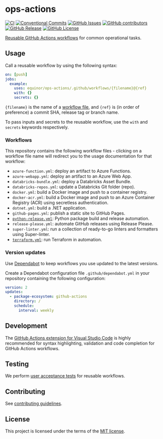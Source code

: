 # ops-actions

[![CI](https://github.com/equinor/ops-actions/actions/workflows/ci.yml/badge.svg?branch=main&event=push)](https://github.com/equinor/ops-actions/actions/workflows/ci.yml)
[![Conventional Commits](https://img.shields.io/badge/Conventional%20Commits-1.0.0-%23FE5196?logo=conventionalcommits&logoColor=white)](https://www.conventionalcommits.org/en/v1.0.0/)
[![GitHub Issues](https://img.shields.io/github/issues/equinor/ops-actions)](https://github.com/equinor/ops-actions/issues)
[![GitHub contributors](https://img.shields.io/github/contributors/equinor/ops-actions)](https://github.com/equinor/ops-actions/graphs/contributors)
[![GitHub Release](https://img.shields.io/github/v/release/equinor/ops-actions)](https://github.com/equinor/ops-actions/releases/latest)
[![GitHub License](https://img.shields.io/github/license/equinor/ops-actions)](LICENSE)

[Reusable GitHub Actions workflows](https://docs.github.com/en/actions/using-workflows/reusing-workflows) for common operational tasks.

## Usage

Call a reusable workflow by using the following syntax:

```yaml
on: [push]
jobs:
  example:
    uses: equinor/ops-actions/.github/workflows/{filename}@{ref}
    with: {}
    secrets: {}
```

`{filename}` is the name of a [workflow file](#workflows), and `{ref}` is (in order of preference) a commit SHA, release tag or branch name.

To pass inputs and secrets to the reusable workflow, use the `with` and `secrets` keywords respectively.

### Workflows

This repository contains the following workflow files - clicking on a workflow file name will redirect you to the usage documentation for that workflow:

- `azure-function.yml`: deploy an artifact to Azure Functions.
- `azure-webapp.yml`: deploy an artifact to an Azure Web App.
- `databricks-bundle.yml`: deploy a Databricks Asset Bundle.
- `databricks-repos.yml`: update a Databricks Git folder (repo).
- `docker.yml`: build a Docker image and push to a container registry.
- `docker-acr.yml`: build a Docker image and push to an Azure Container Registry (ACR) using secretless authentication.
- `dotnet.yml`: build a .NET application.
- `github-pages.yml`: publish a static site to GitHub Pages.
- [`python-release.yml`](docs/workflows/python-release.md): Python package build and release automation.
- `release-please.yml`: automate GitHub releases using Release Please.
- `super-linter.yml`: run a collection of ready-to-go linters and formatters using Super-linter.
- [`terraform.yml`](docs/workflows/terraform.md): run Terraform in automation.

### Version updates

Use [Dependabot](https://docs.github.com/en/code-security/dependabot/dependabot-version-updates/about-dependabot-version-updates) to keep workflows you use updated to the latest versions.

Create a Dependabot configuration file `.github/dependabot.yml` in your repository containing the following configuration:

```yaml
version: 2
updates:
  - package-ecosystem: github-actions
    directory: /
    schedule:
      interval: weekly
```

## Development

The [GitHub Actions extension for Visual Studio Code](https://marketplace.visualstudio.com/items?itemName=GitHub.vscode-github-actions) is highly recommended for syntax highlighting, validation and code completion for GitHub Actions workflows.

## Testing

We perform [user acceptance tests](https://en.wikipedia.org/wiki/Acceptance_testing#User_acceptance_testing) for reusable workflows.

## Contributing

See [contributing guidelines](CONTRIBUTING.md).

## License

This project is licensed under the terms of the [MIT license](LICENSE).
